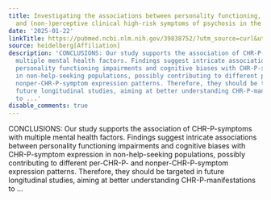 ```yaml
---
title: Investigating the associations between personality functioning, cognitive biases,
  and (non-)perceptive clinical high-risk symptoms of psychosis in the community
date: '2025-01-22'
linkTitle: https://pubmed.ncbi.nlm.nih.gov/39838752/?utm_source=curl&utm_medium=rss&utm_campaign=pubmed-2&utm_content=1FakS-2QOkCT8HsMOQP1bCRQ4YzyumYOmxmF0moLsQ3dFB1E9V&fc=20220326224207&ff=20250122171154&v=2.18.0.post9+e462414
source: heidelberg[Affiliation]
description: 'CONCLUSIONS: Our study supports the association of CHR-P-symptoms with
  multiple mental health factors. Findings suggest intricate associations between
  personality functioning impairments and cognitive biases with CHR-P-symptom expression
  in non-help-seeking populations, possibly contributing to different per-CHR-P- and
  nonper-CHR-P-symptom expression patterns. Therefore, they should be targeted in
  future longitudinal studies, aiming at better understanding CHR-P-manifestations
  to ...'
disable_comments: true
---
```

CONCLUSIONS: Our study supports the association of CHR-P-symptoms with multiple mental health factors. Findings suggest intricate associations between personality functioning impairments and cognitive biases with CHR-P-symptom expression in non-help-seeking populations, possibly contributing to different per-CHR-P- and nonper-CHR-P-symptom expression patterns. Therefore, they should be targeted in future longitudinal studies, aiming at better understanding CHR-P-manifestations to ...